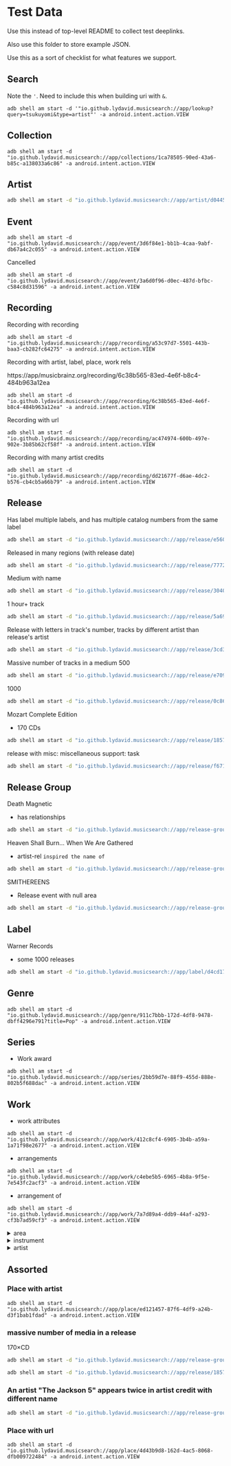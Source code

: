 # Test Data

Use this instead of top-level README to collect test deeplinks.

Also use this folder to store example JSON.

Use this as a sort of checklist for what features we support.

## Search

Note the `'`. Need to include this when building uri with `&`.

```shell
adb shell am start -d '"io.github.lydavid.musicsearch://app/lookup?query=tsukuyomi&type=artist"' -a android.intent.action.VIEW
```

## Collection

```shell
adb shell am start -d "io.github.lydavid.musicsearch://app/collections/1ca78505-90ed-43a6-b85c-a138033a6c86" -a android.intent.action.VIEW
```

## Artist

```sh
adb shell am start -d "io.github.lydavid.musicsearch://app/artist/d044577e-aa22-43b7-ab29-cabee5f6643c" -a android.intent.action.VIEW
```

## Event

```shell
adb shell am start -d "io.github.lydavid.musicsearch://app/event/3d6f84e1-bb1b-4caa-9abf-db67a4c2c055" -a android.intent.action.VIEW
```

Cancelled
```shell
adb shell am start -d "io.github.lydavid.musicsearch://app/event/3a6d0f96-d0ec-487d-bfbc-c584c8d31596" -a android.intent.action.VIEW
```


## Recording

Recording with recording

```shell
adb shell am start -d "io.github.lydavid.musicsearch://app/recording/a53c97d7-5501-443b-baa3-cb282fc64275" -a android.intent.action.VIEW
```
Recording with artist, label, place, work rels

https://app/musicbrainz.org/recording/6c38b565-83ed-4e6f-b8c4-484b963a12ea
```shell
adb shell am start -d "io.github.lydavid.musicsearch://app/recording/6c38b565-83ed-4e6f-b8c4-484b963a12ea" -a android.intent.action.VIEW
```

Recording with url

```shell
adb shell am start -d "io.github.lydavid.musicsearch://app/recording/ac474974-600b-497e-902e-3b85b62cf58f" -a android.intent.action.VIEW
```

Recording with many artist credits

```shell
adb shell am start -d "io.github.lydavid.musicsearch://app/recording/dd21677f-d6ae-4dc2-b576-cb4cb5a66b79" -a android.intent.action.VIEW
```



## Release


Has label multiple labels, and has multiple catalog numbers from the same label
```sh
adb shell am start -d "io.github.lydavid.musicsearch://app/release/e56065c8-709e-4df8-952b-57031c352a03" -a android.intent.action.VIEW
```

Released in many regions (with release date)
```sh
adb shell am start -d "io.github.lydavid.musicsearch://app/release/777279a4-efe9-4ab6-99ce-b2263913c93d" -a android.intent.action.VIEW
```

Medium with name
```sh
adb shell am start -d "io.github.lydavid.musicsearch://app/release/30409e91-44c8-4758-a687-b1784c938cc4" -a android.intent.action.VIEW
```

1 hour+ track
```sh
adb shell am start -d "io.github.lydavid.musicsearch://app/release/5a69dd22-6431-40ea-8a2e-b52b3973a60f" -a android.intent.action.VIEW
```

Release with letters in track's number, tracks by different artist than release's artist
```sh
adb shell am start -d "io.github.lydavid.musicsearch://app/release/3cd31605-0f7e-45ee-aacb-637a53e4c367" -a android.intent.action.VIEW
```

Massive number of tracks in a medium
500
```sh
adb shell am start -d "io.github.lydavid.musicsearch://app/release/e7092039-54ae-4765-84da-732909429c92" -a android.intent.action.VIEW
```
1000
```sh
adb shell am start -d "io.github.lydavid.musicsearch://app/release/0c86c9de-ecb0-42a7-8808-bd06f7541f53" -a android.intent.action.VIEW
```

Mozart Complete Edition
- 170 CDs
```sh
adb shell am start -d "io.github.lydavid.musicsearch://app/release/18572d3b-b8d6-4ac1-8cda-6951a8f625d5" -a android.intent.action.VIEW
```


release with misc: miscellaneous support: task
```sh
adb shell am start -d "io.github.lydavid.musicsearch://app/release/f6719001-9d2f-4511-88d7-80393524aa23" -a android.intent.action.VIEW
```



## Release Group

Death Magnetic
- has relationships

```sh
adb shell am start -d "io.github.lydavid.musicsearch://app/release-group/5c8a25bf-4764-3cce-8f37-30af79d3b101" -a android.intent.action.VIEW
```

Heaven Shall Burn… When We Are Gathered
- artist-rel `inspired the name of`

```sh
adb shell am start -d "io.github.lydavid.musicsearch://app/release-group/807d9a32-e55c-317a-8a97-c4d5eaaa38b0" -a android.intent.action.VIEW
```

SMITHEREENS
- Release event with null area
```sh
adb shell am start -d "io.github.lydavid.musicsearch://app/release-group/f2b2abf8-09af-4d45-aee9-b0c99d4fcabc" -a android.intent.action.VIEW
```


## Label


Warner Records
- some 1000 releases

```sh
adb shell am start -d "io.github.lydavid.musicsearch://app/label/d4cd174f-784d-48d7-91c6-7427bd5d57fe" -a android.intent.action.VIEW
```


## Genre

```shell
adb shell am start -d "io.github.lydavid.musicsearch://app/genre/911c7bbb-172d-4df8-9478-dbff4296e791?title=Pop" -a android.intent.action.VIEW
```

## Series

- Work award
```shell
adb shell am start -d "io.github.lydavid.musicsearch://app/series/2bb59d7e-88f9-455d-888e-802b5f688dac" -a android.intent.action.VIEW
```



## Work

- work attributes

```shell
adb shell am start -d "io.github.lydavid.musicsearch://app/work/412c8cf4-6905-3b4b-a59a-1a71f98e2677" -a android.intent.action.VIEW
```

- arrangements

```shell
adb shell am start -d "io.github.lydavid.musicsearch://app/work/c4ebe5b5-6965-4b8a-9f5e-7e543fc2acf3" -a android.intent.action.VIEW
```

- arrangement of

```shell
adb shell am start -d "io.github.lydavid.musicsearch://app/work/7a7d89a4-ddb9-44af-a293-cf3b7ad59cf3" -a android.intent.action.VIEW
```


<details><summary>area</summary><blockquote>

## Kenya
- parts, instruments, genre, url

```shell
adb shell am start -d "io.github.lydavid.musicsearch://app/area/023da4a0-acee-3fb1-b91e-5de74ccf787b" -a android.intent.action.VIEW
```

## New York
- part of

```shell
adb shell am start -d "io.github.lydavid.musicsearch://app/area/74e50e58-5deb-4b99-93a2-decbb365c07f" -a android.intent.action.VIEW
```

</blockquote></details>

<details><summary>instrument</summary><blockquote>

## electric guitar
- used in, derivations, derived from, has hybrids, Wikidata

```shell
adb shell am start -d "io.github.lydavid.musicsearch://app/instrument/7ee8ebf5-3aed-4fc8-8004-49f4a8c45a87" -a android.intent.action.VIEW
```

## biwa
- from, picture

```shell
adb shell am start -d "io.github.lydavid.musicsearch://app/instrument/1b165fa4-8510-4a3e-a2b5-2d38baf55176" -a android.intent.action.VIEW
```

## tubon
- `invented by` a label

```shell
adb shell am start -d "io.github.lydavid.musicsearch://app/instrument/e346ac37-b617-4c12-b54d-d25474b6c7b7" -a android.intent.action.VIEW
```

</blockquote></details>


<details><summary>artist</summary><blockquote>

## The Rolling Stones
- Many release groups (~950)
- 10 browse requests

```shell
adb shell am start -d "io.github.lydavid.musicsearch://app/artist/b071f9fa-14b0-4217-8e97-eb41da73f598" -a android.intent.action.VIEW
```

## Wolfgang Amadeus Mozart
- Huge number of release groups (~4600)

```shell
adb shell am start -d "io.github.lydavid.musicsearch://app/artist/b972f589-fb0e-474e-b64a-803b0364fa75" -a android.intent.action.VIEW
```

## Various Artist
- Massive number of release groups (~210880)

```shell
adb shell am start -d "io.github.lydavid.musicsearch://app/artist/89ad4ac3-39f7-470e-963a-56509c546377" -a android.intent.action.VIEW
```

</blockquote></details>


## Assorted



### Place with artist


```shell
adb shell am start -d "io.github.lydavid.musicsearch://app/place/ed121457-87f6-4df9-a24b-d3f1bab1fdad" -a android.intent.action.VIEW
```











### massive number of media in a release

170×CD

```sh
adb shell am start -d "io.github.lydavid.musicsearch://app/release-group/3ea5428d-1d2b-35ee-bbb4-5fb7171a7269" -a android.intent.action.VIEW
```

```sh
adb shell am start -d "io.github.lydavid.musicsearch://app/release/18572d3b-b8d6-4ac1-8cda-6951a8f625d5" -a android.intent.action.VIEW
```



### An artist "The Jackson 5" appears twice in artist credit with different name

```sh
adb shell am start -d "io.github.lydavid.musicsearch://app/release-group/b5d152fb-8274-3275-b2b9-155859fc0056" -a android.intent.action.VIEW
```





### Place with url


```shell
adb shell am start -d "io.github.lydavid.musicsearch://app/place/4d43b9d8-162d-4ac5-8068-dfb009722484" -a android.intent.action.VIEW
```
